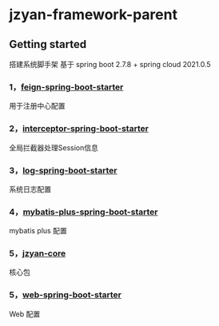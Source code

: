 # jzyan-framework-parent

## Getting started
搭建系统脚手架 基于 spring boot 2.7.8 + spring cloud 2021.0.5

### 1，[feign-spring-boot-starter](feign-spring-boot-starter)
用于注册中心配置
### 2，[interceptor-spring-boot-starter](interceptor-spring-boot-starter)
全局拦截器处理Session信息
### 3，[log-spring-boot-starter](log-spring-boot-starter)
系统日志配置
### 4，[mybatis-plus-spring-boot-starter](mybatis-plus-spring-boot-starter)
mybatis plus 配置
### 5，[jzyan-core](jzyan-core)
核心包
### 5，[web-spring-boot-starter](web-spring-boot-starter)
Web 配置